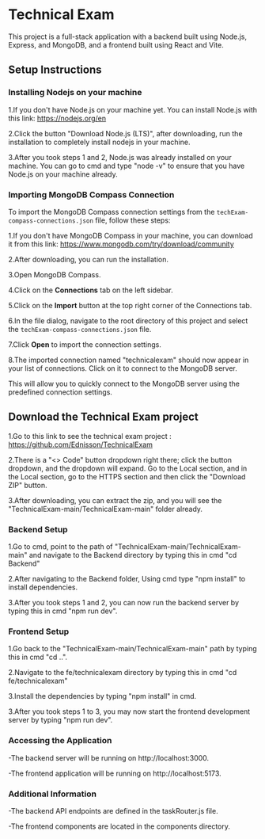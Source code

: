 # Technical Exam

This project is a full-stack application with a backend built using Node.js, Express, and MongoDB, and a frontend built using React and Vite.




## Setup Instructions




### Installing Nodejs on your machine

1.If you don't have Node.js on your machine yet. You can install Node.js with this link:
https://nodejs.org/en

2.Click the button "Download Node.js (LTS)", after downloading, run the installation to completely install nodejs in your machine.

3.After you took steps 1 and 2, Node.js was already installed on your machine. You can go to cmd and type "node -v" to ensure that you have Node.js on your machine already.










### Importing MongoDB Compass Connection

To import the MongoDB Compass connection settings from the `techExam-compass-connections.json` file, follow these steps:

1.If you don't have MongoDB Compass in your machine, you can download it from this link: https://www.mongodb.com/try/download/community

2.After downloading, you can run the installation.

3.Open MongoDB Compass.

4.Click on the **Connections** tab on the left sidebar.

5.Click on the **Import** button at the top right corner of the Connections tab.

6.In the file dialog, navigate to the root directory of this project and select the `techExam-compass-connections.json` file.

7.Click **Open** to import the connection settings.

8.The imported connection named "technicalexam" should now appear in your list of connections. Click on it to connect to the MongoDB server.


This will allow you to quickly connect to the MongoDB server using the predefined connection settings.








## Download the Technical Exam project

1.Go to this link to see the technical exam project : https://github.com/Ednisson/TechnicalExam

2.There is a "<> Code" button dropdown right there; click the button dropdown, and the dropdown will expand. Go to the Local section, and in the Local section, go to the HTTPS section and then click the "Download ZIP" button. 

3.After downloading, you can extract the zip, and you will see the "TechnicalExam-main/TechnicalExam-main" folder already.





### Backend Setup

1.Go to cmd, point to the path of "TechnicalExam-main/TechnicalExam-main" and navigate to the Backend directory by typing this in cmd "cd Backend"

 2.After navigating to the Backend folder, Using cmd type "npm install" to install dependencies.


3.After you took steps 1 and 2, you can now run the backend server by typing this in cmd "npm run dev".






### Frontend Setup

1.Go back to the "TechnicalExam-main/TechnicalExam-main" path by typing this  in cmd "cd ..".

2.Navigate to the fe/technicalexam directory by typing this in cmd "cd fe/technicalexam"


3.Install the dependencies by typing "npm install" in cmd.


3.After you took steps 1 to 3, you may now start the frontend development server by typing "npm run dev".






### Accessing the Application

-The backend server will be running on 
http://localhost:3000.

-The frontend application will be running on
http://localhost:5173.








### Additional Information

-The backend API endpoints are defined in the taskRouter.js file.


-The frontend components are located in the components directory.










